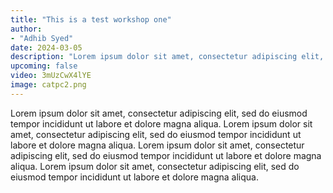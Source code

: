 ```yaml
---
title: "This is a test workshop one"
author:
- "Adhib Syed"
date: 2024-03-05
description: "Lorem ipsum dolor sit amet, consectetur adipiscing elit, sed do eiusmod tempor incididunt ut labore et dolore magna aliqua."
upcoming: false
video: 3mUzCwX4lYE
image: catpc2.png
---
```


Lorem ipsum dolor sit amet, consectetur adipiscing elit, sed do eiusmod tempor incididunt ut labore et dolore magna aliqua. Lorem ipsum dolor sit amet, consectetur adipiscing elit, sed do eiusmod tempor incididunt ut labore et dolore magna aliqua. Lorem ipsum dolor sit amet, consectetur adipiscing elit, sed do eiusmod tempor incididunt ut labore et dolore magna aliqua. Lorem ipsum dolor sit amet, consectetur adipiscing elit, sed do eiusmod tempor incididunt ut labore et dolore magna aliqua.
